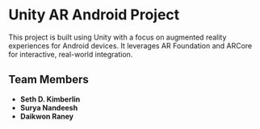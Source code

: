 # Unity AR Android Project

This project is built using Unity with a focus on augmented reality experiences for Android devices. It leverages AR Foundation and ARCore for interactive, real-world integration.

## Team Members

- **Seth D. Kimberlin**
- **Surya Nandeesh**
- **Daikwon Raney**
